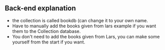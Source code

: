 ## Back-end explanation
- the collection is called bookdb (can change it to your own name.
- Have to manually add the books given from lars example if you want them to the Collection database.
- You don't need to add the books given from Lars, you can make some yourself from the start if you want.
